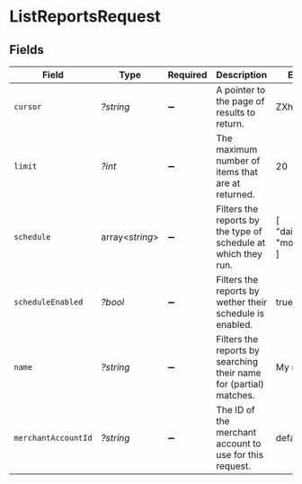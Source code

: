 # ListReportsRequest


## Fields

| Field                                                              | Type                                                               | Required                                                           | Description                                                        | Example                                                            |
| ------------------------------------------------------------------ | ------------------------------------------------------------------ | ------------------------------------------------------------------ | ------------------------------------------------------------------ | ------------------------------------------------------------------ |
| `cursor`                                                           | *?string*                                                          | :heavy_minus_sign:                                                 | A pointer to the page of results to return.                        | ZXhhbXBsZTE                                                        |
| `limit`                                                            | *?int*                                                             | :heavy_minus_sign:                                                 | The maximum number of items that are at returned.                  | 20                                                                 |
| `schedule`                                                         | array<*string*>                                                    | :heavy_minus_sign:                                                 | Filters the reports by the type of schedule at which they run.     | [<br/>"daily",<br/>"monthly"<br/>]                                 |
| `scheduleEnabled`                                                  | *?bool*                                                            | :heavy_minus_sign:                                                 | Filters the reports by wether their schedule is enabled.           | true                                                               |
| `name`                                                             | *?string*                                                          | :heavy_minus_sign:                                                 | Filters the reports by searching their name for (partial) matches. | My report                                                          |
| `merchantAccountId`                                                | *?string*                                                          | :heavy_minus_sign:                                                 | The ID of the merchant account to use for this request.            | default                                                            |